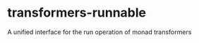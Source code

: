 transformers-runnable
====================

A unified interface for the run operation of monad transformers